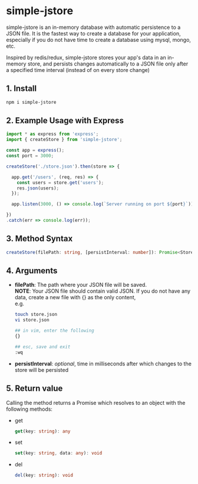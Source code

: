 # simple-jstore

simple-jstore is an in-memory database with automatic persistence to a JSON file. It is the fastest way to create a database for your application, especially if you do not have time to create a database using mysql, mongo, etc.

Inspired by redis/redux, simple-jstore stores your app's data in an in-memory store, and persists changes automatically to a JSON file only after a specified time interval (instead of on every store change)

## 1. Install

```bash
npm i simple-jstore
```

## 2. Example Usage with Express
```ts
import * as express from 'express';
import { createStore } from 'simple-jstore';

const app = express();
const port = 3000;

createStore('./store.json').then(store => {

  app.get('/users', (req, res) => {
    const users = store.get('users');
    res.json(users);
  });

  app.listen(3000, () => console.log(`Server running on port ${port}`));

})
.catch(err => console.log(err));
```

## 3. Method Syntax
```ts
createStore(filePath: string, [persistInterval: number]): Promise<Store>
```

## 4. Arguments
- **filePath**: The path where your JSON file will be saved.
  <br />****NOTE****: Your JSON file should contain valid JSON. If you do not have any data, create a new file with {} as the only content,
  <br />e.g.
  ```bash
  touch store.json
  vi store.json
  
  ## in vim, enter the following
  {}

  ## esc, save and exit
  :wq
  ```
- **persistInterval**: *optional*, time in milliseconds after which changes to the store will be persisted

## 5. Return value
Calling the method returns a Promise which resolves to an object with the following methods:
- get
  ```ts
  get(key: string): any
  ```
- set
  ```ts
  set(key: string, data: any): void
  ```
- del
  ```ts
  del(key: string): void
  ```